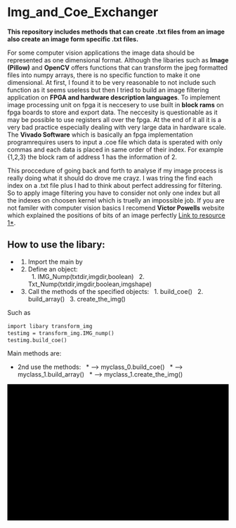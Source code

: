 # Img_and_Coe_Exchanger
**This repository includes methods that can create .txt files from an image also create an image form specific .txt files.**<br />

For some computer vision applications the image data should be represented as one dimensional format. Although the libaries such as __Image (Pillow)__  and __OpenCV__  offers functions that can transform the jpeg formatted files into numpy arrays, there is no specific function to make it one dimensional. At first, I found it to be very reasonable to not include such function as it seems useless but then I tried to build an image filtering application on **FPGA and hardware description languages**. To implement image processing unit on fpga it is neccesery to use built in **block rams** on fpga boards to store and export data. The neccesity is questionable as it may be possible to use registers all over the fpga. At the end of it all it is a very bad practice especially dealing with very large data in hardware scale. The __Vivado Software__ which is basically an fpga implementation programrequires users to input a .coe file which data is sperated with only commas and each data is placed in same order of their index. For example {1,2,3} the block ram of address 1 has the information of 2.<br />


This proccedure of going back and forth to analyse if my image process is really doing what it should do drove me crayz. I was tring the find each index on a .txt file plus I had to think about perfect addressing for filtering. So to apply image filtering you have to consider not only one index but all the indexes on choosen kernel which is truelly an impossible job. If you are not familer with computer vision basics I recomend __Victor Powells__ website which explained the positions of bits of an image perfectly [Link to resource 1*](https://setosa.io/ev/image-kernels/).


## How to use the libary:
- 1) Import the main by 
- 2) Define an object: <br />
&nbsp;   1. IMG_Nump(txtdir,imgdir,boolean)
&nbsp;   2. Txt_Nump(txtdir,imgdir,boolean,imgshape)
- 3) Call the methods of the specified objects:
&nbsp;  1. build_coe()
&nbsp;  2. build_array()
&nbsp;  3. create_the_img()   <br />

Such as 
```
import libary transform_img
testimg = transform_img.IMG_nump()
testimg.build_coe()

```
Main methods are:
* 2nd use the methods:
&nbsp;  * --> myclass_0.build_coe()
&nbsp;  * --> myclass_1.build_array()
&nbsp;  * --> myclass_1.create_the_img()



![Gif: description](https://github.com/EnesErcin/Img_and_Coe_Exchanger/blob/main/Module/ezgif.com-gif-maker.gif)
